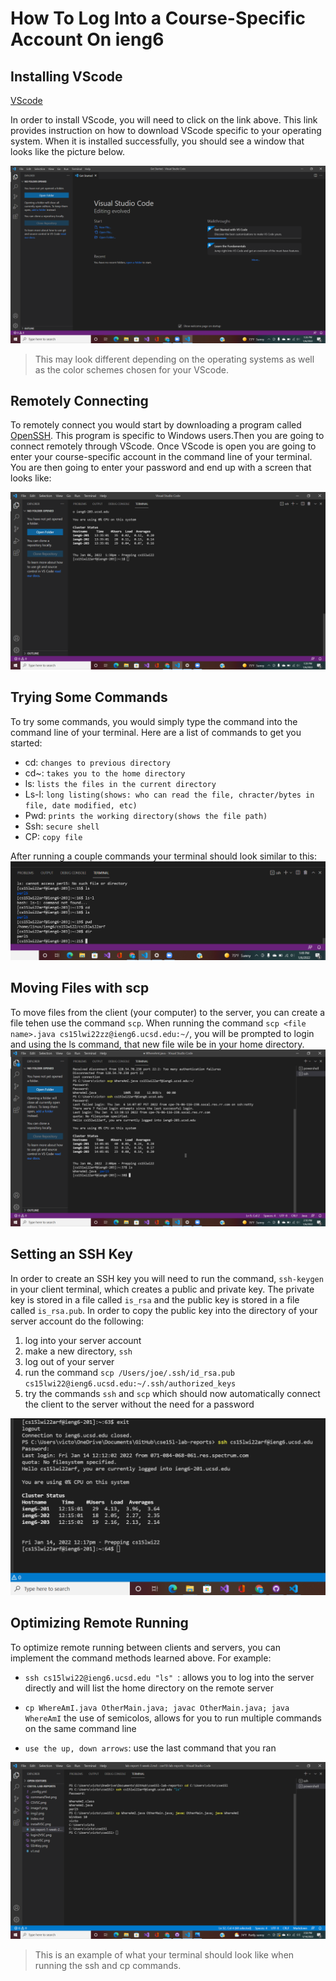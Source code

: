 # How To Log Into a Course-Specific Account On ieng6

## Installing VScode
[VScode](https://code.visualstudio.com/)

In order to install VScode, you will need to click on the link above. This link provides instruction on how to download VScode specific to your operating system. When it is installed successfully, you should see a window that looks like the picture below. 

![Image](installVSC.png)
> This may look different depending on the operating systems as well as the color schemes chosen for your VScode.

## Remotely Connecting
To remotely connect you would start by downloading a program called [OpenSSH](https://docs.microsoft.com/en-us/windows-server/administration/openssh/openssh_install_firstuse). This program is specific to Windows users.Then you are going to connect remotely through VScode. Once VScode is open you are going to enter your course-specific account in the command line of your terminal. You are then going to enter your password and end up with a screen that looks like: 

![Image](CSVSC.png)
## Trying Some Commands
To try some commands, you would simply type the command into the command line of your terminal. 
Here are a list of commands to get you started:
- cd: `changes to previous directory`
- cd~: `takes you to the home directory`
- ls: `lists the files in the current directory`
- Ls-l: `long listing(shows: who can read the file, chracter/bytes in file, date modified, etc)`
- Pwd: `prints the working directory(shows the file path)`
- Ssh: `secure shell`
- CP: `copy file`

After running a couple commands your terminal should look similar to this:
![Image](commandTest.png)

## Moving Files with scp

To move files from the client (your computer) to the server, you can create a file tehen use the command `scp`. When running the command `scp <file name>.java cs15lwi22zz@ieng6.ucsd.edu:~/`, you will be prompted to login and using the ls command, that new file wile be in your home directory. 
![Image](loginVSC.png)

## Setting an SSH Key

In order to create an SSH key you will need to run the command, `ssh-keygen` in your client terminal, which creates a public and private key. The private key is stored in a file called `is_rsa` and the public key is stored in a file called `is_rsa.pub`. In order to copy the public key into the directory of your server account do the following:

1. log into your server account
2. make a new directory, `ssh`
3. log out of your server
4. run the command `scp /Users/joe/.ssh/id_rsa.pub cs15lwi22@ieng6.ucsd.edu:~/.ssh/authorized_keys`
5. try the commands `ssh` and `scp` which should now automatically connect the client to the server without the need for a password

![Image](SSHKey.png)

## Optimizing Remote Running

To optimize remote running between clients and servers, you can implement the command methods learned above. For example:

* `ssh cs15lwi22@ieng6.ucsd.edu "ls" `: allows you to log into the server directly and will list the home directory on the remote server

* `cp WhereAmI.java OtherMain.java; javac OtherMain.java; java WhereAmI` the use of semicolos, allows for you to run multiple commands on the same command line
* `use the up, down arrows`: use the last command that you ran

![Image](Optimize.png)
> This is an example of what your terminal should look like when running the ssh and cp commands.